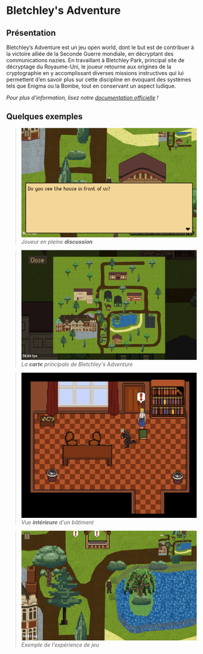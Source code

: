 # Bletchley's Adventure

## Présentation

Bletchley’s Adventure est un jeu open world, dont le but est de contribuer à la victoire alliée de la Seconde Guerre mondiale, en décryptant des communications nazies. En travaillant à Bletchley Park, principal site de décryptage du Royaume-Uni, le joueur retourne aux origines de la cryptographie en y accomplissant diverses missions instructives qui lui permettent d’en savoir plus sur cette discipline en évoquant des systèmes tels que Enigma ou la Bombe, tout en conservant un aspect ludique.

*Pour plus d'information, lisez notre [documentation officielle](docs/README.md) !*

## Quelques exemples

>![Discussion](exemples/readme_1.png) \
> *Joueur en pleine **discussion***

>![Carte](exemples/readme_2.png) \
> *La __carte__ principale de Bletchley's Adventure*

>![Interieur](exemples/readme_3.png) \
> *Vue __intérieure__ d'un bâtiment*

>![Gameplay](exemples/readme_4.png) \
> *Exemple de l'expérience de jeu*
